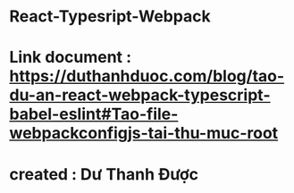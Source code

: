# React-Typesript-Webpack
# Link document : https://duthanhduoc.com/blog/tao-du-an-react-webpack-typescript-babel-eslint#Tao-file-webpackconfigjs-tai-thu-muc-root
# created : Dư Thanh Được
